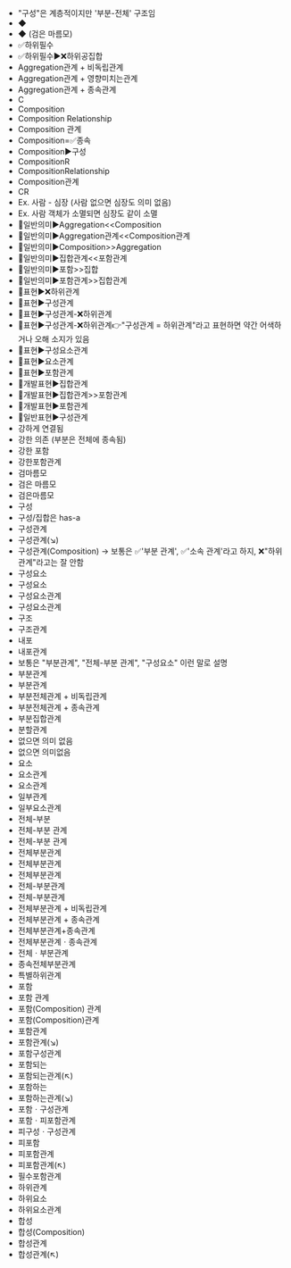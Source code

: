 ﻿- "구성"은 계층적이지만 '부분-전체' 구조임
- ◆
- ◆ (검은 마름모)
- ✅하위필수
- ✅하위필수▶️❌하위공집합
- Aggregation관계 + 비독립관계
- Aggregation관계 + 영향미치는관계
- Aggregation관계 + 종속관계
- C
- Composition
- Composition Relationship
- Composition 관계
- Composition=✅종속
- Composition▶️구성
- CompositionR
- CompositionRelationship
- Composition관계
- CR
- Ex. 사람 - 심장 (사람 없으면 심장도 의미 없음)
- Ex. 사람 객체가 소멸되면 심장도 같이 소멸
- 📌일반의미▶️Aggregation<<Composition
- 📌일반의미▶️Aggregation관계<<Composition관계
- 📌일반의미▶️Composition>>Aggregation
- 📌일반의미▶️집합관계<<포함관계
- 📌일반의미▶️포함>>집합
- 📌일반의미▶️포함관계>>집합관계
- 📌표현▶️❌하위관계
- 📌표현▶️구성관계
- 📌표현▶️구성관계-❌하위관계
- 📌표현▶️구성관계-❌하위관계👉"구성관계 = 하위관계"라고 표현하면 약간 어색하거나 오해 소지가 있음
- 📌표현▶️구성요소관계
- 📌표현▶️요소관계
- 📌표현▶️포함관계
- 🔎개발표현▶️집합관계
- 🔎개발표현▶️집합관계>>포함관계
- 🔎개발표현▶️포함관계
- 🔎일반표현▶️구성관계
- 강하게 연결됨
- 강한 의존 (부분은 전체에 종속됨)
- 강한 포함
- 강한포함관계
- 검마름모
- 검은 마름모
- 검은마름모
- 구성
- 구성/집합은 has-a
- 구성관계
- 구성관계(↘)
- 구성관계(Composition) → 보통은 ✅'부분 관계', ✅'소속 관계'라고 하지, ❌"하위 관계"라고는 잘 안함
- 구성요소
- 구성요소
- 구성요소관계
- 구성요소관계
- 구조
- 구조관계
- 내포
- 내포관계
- 보통은 "부분관계", "전체-부분 관계", "구성요소" 이런 말로 설명
- 부분관계
- 부분관계
- 부분전체관계 + 비독립관계
- 부분전체관계 + 종속관계
- 부분집합관계
- 분할관계
- 없으면 의미 없음
- 없으면 의미없음
- 요소
- 요소관계
- 요소관계
- 일부관계
- 일부요소관계
- 전체-부분
- 전체-부분 관계
- 전체-부분 관계
- 전체부분관계
- 전체부분관계
- 전체부분관계
- 전체-부분관계
- 전체-부분관계
- 전체부분관계 + 비독립관계
- 전체부분관계 + 종속관계
- 전체부분관계+종속관계
- 전체부분관계ㆍ종속관계
- 전체ㆍ부분관계
- 종속전체부분관계
- 특별하위관계
- 포함
- 포함 관계
- 포함(Composition) 관계
- 포함(Composition)관계
- 포함관계
- 포함관계(↘)
- 포함구성관계
- 포함되는
- 포함되는관계(↖)
- 포함하는
- 포함하는관계(↘)
- 포함ㆍ구성관계
- 포함ㆍ피포함관계
- 피구성ㆍ구성관계
- 피포함
- 피포함관계
- 피포함관계(↖)
- 필수포함관계
- 하위관계
- 하위요소
- 하위요소관계
- 합성
- 합성(Composition)
- 합성관계
- 합성관계(↖)
